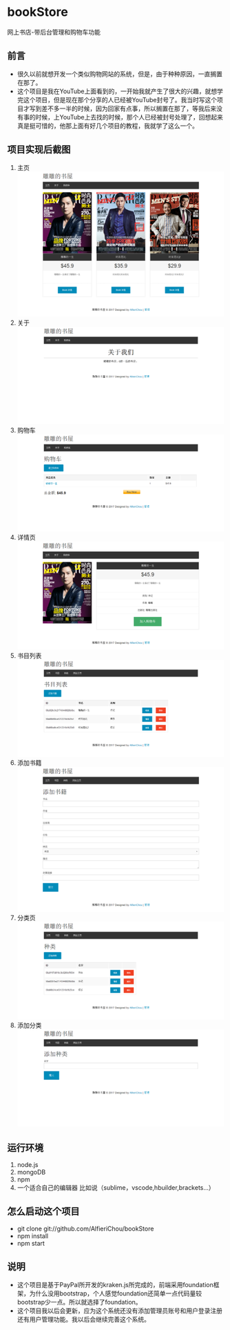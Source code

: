 # bookStore
网上书店-带后台管理和购物车功能


## 前言 

* 很久以前就想开发一个类似购物网站的系统，但是，由于种种原因，一直搁置在那了。
* 这个项目是我在YouTube上面看到的，一开始我就产生了很大的兴趣，就想学完这个项目，但是现在那个分享的人已经被YouTube封号了。我当时写这个项目才写到差不多一半的时候，因为回家有点事，所以搁置在那了，等我后来没有事的时候，上YouTube上去找的时候，那个人已经被封号处理了，回想起来真是挺可惜的，他那上面有好几个项目的教程，我就学了这么一个。


## 项目实现后截图

1. 主页  </br>
![主页](screenshot/主页.png)
2. 关于  </br>
![关于](screenshot/关于.png)
3. 购物车  </br>
![购物车](screenshot/购物车.png)
4. 详情页  </br>
![详情页](screenshot/详情页.png)
5. 书目列表  </br>
![书目列表](screenshot/书目列表.png)
6. 添加书籍  </br>
![添加书籍](screenshot/添加书籍.png)
7. 分类页  </br>
![分类页](screenshot/分类页.png)
8. 添加分类  </br>
![添加分类](screenshot/添加分类.png)


## 运行环境

1. node.js
2. mongoDB
3. npm
4. 一个适合自己的编辑器 比如说（sublime，vscode,hbuilder,brackets...）

## 怎么启动这个项目

* git clone git://github.com/AlfieriChou/bookStore
* npm install
* npm start

## 说明

*  这个项目是基于PayPal所开发的kraken.js所完成的，前端采用foundation框架，为什么没用bootstrap，个人感觉foundation还简单一点代码量较bootstrap少一点。所以就选择了foundation。
*  这个项目我以后会更新，应为这个系统还没有添加管理员账号和用户登录注册还有用户管理功能。我以后会继续完善这个系统。
